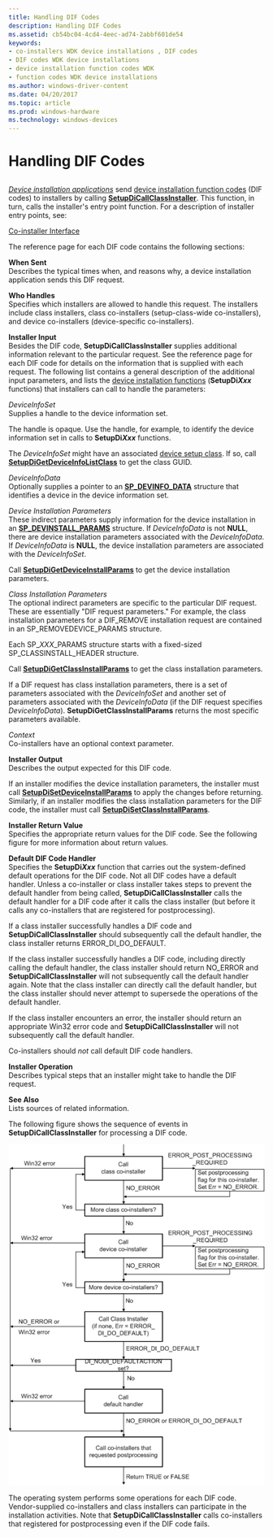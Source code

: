 ```yaml
---
title: Handling DIF Codes
description: Handling DIF Codes
ms.assetid: cb54bc04-4cd4-4eec-ad74-2abbf601de54
keywords:
- co-installers WDK device installations , DIF codes
- DIF codes WDK device installations
- device installation function codes WDK
- function codes WDK device installations
ms.author: windows-driver-content
ms.date: 04/20/2017
ms.topic: article
ms.prod: windows-hardware
ms.technology: windows-devices
---
```


# Handling DIF Codes


## <a href="" id="ddk-handling-dif-codes-dg"></a>


[*Device installation applications*](https://msdn.microsoft.com/library/windows/hardware/ff556277#wdkgloss-device-installation-application) send [device installation function codes](https://msdn.microsoft.com/library/windows/hardware/ff541307) (DIF codes) to installers by calling [**SetupDiCallClassInstaller**](https://msdn.microsoft.com/library/windows/hardware/ff550922). This function, in turn, calls the installer's entry point function. For a description of installer entry points, see:

[Co-installer Interface](co-installer-interface.md)

The reference page for each DIF code contains the following sections:

<a href="" id="when-sent"></a>**When Sent**  
Describes the typical times when, and reasons why, a device installation application sends this DIF request.

<a href="" id="who-handles"></a>**Who Handles**  
Specifies which installers are allowed to handle this request. The installers include class installers, class co-installers (setup-class-wide co-installers), and device co-installers (device-specific co-installers).

<a href="" id="installer-input"></a>**Installer Input**  
Besides the DIF code, **SetupDiCallClassInstaller** supplies additional information relevant to the particular request. See the reference page for each DIF code for details on the information that is supplied with each request. The following list contains a general description of the additional input parameters, and lists the [device installation functions](https://msdn.microsoft.com/library/windows/hardware/ff541299) (**SetupDi*Xxx*** functions) that installers can call to handle the parameters:

<a href="" id="deviceinfoset"></a>*DeviceInfoSet*  
Supplies a handle to the device information set.

The handle is opaque. Use the handle, for example, to identify the device information set in calls to **SetupDi*Xxx*** functions.

The *DeviceInfoSet* might have an associated [device setup class](device-setup-classes.md). If so, call [**SetupDiGetDeviceInfoListClass**](https://msdn.microsoft.com/library/windows/hardware/ff551101) to get the class GUID.

<a href="" id="deviceinfodata"></a>*DeviceInfoData*  
Optionally supplies a pointer to an [**SP\_DEVINFO\_DATA**](https://msdn.microsoft.com/library/windows/hardware/ff552344) structure that identifies a device in the device information set.

<a href="" id="device-installation-parameters-"></a>*Device Installation Parameters*   
These indirect parameters supply information for the device installation in an [**SP\_DEVINSTALL\_PARAMS**](https://msdn.microsoft.com/library/windows/hardware/ff552346) structure. If *DeviceInfoData* is not **NULL**, there are device installation parameters associated with the *DeviceInfoData*. If *DeviceInfoData* is **NULL**, the device installation parameters are associated with the *DeviceInfoSet*.

Call [**SetupDiGetDeviceInstallParams**](https://msdn.microsoft.com/library/windows/hardware/ff551104) to get the device installation parameters.

<a href="" id="class-installation-parameters"></a>*Class Installation Parameters*  
The optional indirect parameters are specific to the particular DIF request. These are essentially "DIF request parameters." For example, the class installation parameters for a DIF\_REMOVE installation request are contained in an SP\_REMOVEDEVICE\_PARAMS structure.

Each SP\_*XXX*\_PARAMS structure starts with a fixed-sized SP\_CLASSINSTALL\_HEADER structure.

Call [**SetupDiGetClassInstallParams**](https://msdn.microsoft.com/library/windows/hardware/ff551083) to get the class installation parameters.

If a DIF request has class installation parameters, there is a set of parameters associated with the *DeviceInfoSet* and another set of parameters associated with the *DeviceInfoData* (if the DIF request specifies *DeviceInfoData*). **SetupDiGetClassInstallParams** returns the most specific parameters available.

<a href="" id="context"></a>*Context*  
Co-installers have an optional context parameter.

<a href="" id="installer-output"></a>**Installer Output**  
Describes the output expected for this DIF code.

If an installer modifies the device installation parameters, the installer must call [**SetupDiSetDeviceInstallParams**](https://msdn.microsoft.com/library/windows/hardware/ff552141) to apply the changes before returning. Similarly, if an installer modifies the class installation parameters for the DIF code, the installer must call [**SetupDiSetClassInstallParams**](https://msdn.microsoft.com/library/windows/hardware/ff552122).

<a href="" id="installer-return-value"></a>**Installer Return Value**  
Specifies the appropriate return values for the DIF code. See the following figure for more information about return values.

<a href="" id="default-dif-code-handler"></a>**Default DIF Code Handler**  
Specifies the **SetupDi*Xxx*** function that carries out the system-defined default operations for the DIF code. Not all DIF codes have a default handler. Unless a co-installer or class installer takes steps to prevent the default handler from being called, **SetupDiCallClassInstaller** calls the default handler for a DIF code after it calls the class installer (but before it calls any co-installers that are registered for postprocessing).

If a class installer successfully handles a DIF code and **SetupDiCallClassInstaller** should subsequently call the default handler, the class installer returns ERROR\_DI\_DO\_DEFAULT.

If the class installer successfully handles a DIF code, including directly calling the default handler, the class installer should return NO\_ERROR and **SetupDiCallClassInstaller** will not subsequently call the default handler again. Note that the class installer can directly call the default handler, but the class installer should never attempt to supersede the operations of the default handler.

If the class installer encounters an error, the installer should return an appropriate Win32 error code and **SetupDiCallClassInstaller** will not subsequently call the default handler.

Co-installers should *not* call default DIF code handlers.

<a href="" id="installer-operation"></a>**Installer Operation**  
Describes typical steps that an installer might take to handle the DIF request.

<a href="" id="see-also"></a>**See Also**  
Lists sources of related information.

The following figure shows the sequence of events in **SetupDiCallClassInstaller** for processing a DIF code.

![diagram illustrating the flow of dif code processing in setupdicallclassinstaller](images/dif-flow.png)

The operating system performs some operations for each DIF code. Vendor-supplied co-installers and class installers can participate in the installation activities. Note that **SetupDiCallClassInstaller** calls co-installers that registered for postprocessing even if the DIF code fails.

 

 





